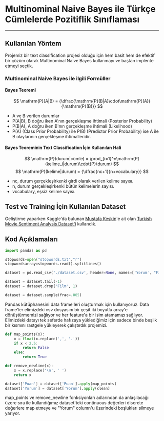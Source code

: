 # Multinominal Naive Bayes ile Türkçe Cümlelerde Pozitiflik Sınıflaması
---
## Kullanılan Yöntem
Projemiz bir text classification projesi olduğu için hem basit hem de efektif bir çözüm olarak Multinominal Naive Bayes kullanmayı ve baştan implente etmeyi seçtik.

### Multinominal Naive Bayes ile ilgili Formüller
#### Bayes Teoremi
$$
\mathrm{P}(A|B) = {\dfrac{\mathrm{P}(B|A)\cdot\mathrm{P}(A)}{\mathrm{P}(B)}}
$$
- A ve B verilen durumlar
- P(A|B), B doğru iken A'nın gerçekleşme ihtimali (Posterior Probability)
- P(B|A), A doğru iken B'nın gerçekleşme ihtimali (Likelihood)
- P(A) (Class Prior Probability) ile P(B) (Predictor Prior Probability) ise A ile B olaylarının gerçekleşme ihtimalleridir.

#### Bayes Teoreminin Text Classification İçin Kullanılan Hali
$$
\mathrm{P}(durum|cümle) = \prod_{i=1}^n\mathrm{P}(kelime_i|durum)\cdot{P}(durum)
$$
$$
\mathrm{P}(kelime|durum) = {\dfrac{nc+1}{n+vocabulary}}
$$
- nc, durum gerçekleşirkenki girdi olarak verilen kelime sayısı.
- n, durum gerçekleşirkenki bütün kelimelerin sayısı.
- vocabulary, eşsiz kelime sayısı.

## Test ve Training İçin Kullanılan Dataset
Geliştirme yaparken Kaggle'da bulunan [Mustafa Keskin](https://github.com/mustfkeskin)'e ait olan [Turkish Movie Sentiment Analysis Dataset'i](https://www.kaggle.com/mustfkeskin/turkish-movie-sentiment-analysis-dataset) kullandık.

## Kod Açıklamaları
```python
import pandas as pd

stopwords=open("stopwords.txt","r")
stopwordsarray=stopwords.read().splitlines()

dataset = pd.read_csv('./dataset.csv', header=None, names=['Yorum', "Film" ,'Puan'])

dataset = dataset.tail(-1)
dataset = dataset.drop('Film', 1)

dataset = dataset.sample(frac=.005)
```
Pandas kütüphanesini data frame'leri oluşturmak için kullanıyoruz. Data frame'ler elimizdeki csv dosyasını bir çeşit iki boyutlu array'e dönüştürmemizi sağlıyor ve her feature'a bir isim atamamızı sağlıyor. Elimizdeki datayı tek seferde hafızaya yüklediğimiz için sadece binde beşlik bir kısmını rastgele yükleyerek çalıştırdık projemizi.

```python
def map_points(x):
    x = float(x.replace(',', '.'))
    if x < 2.5:
        return False
    else:
        return True

def remove_newline(x):
    x = x.replace('\n', ' ')
    return x

dataset['Puan'] = dataset['Puan'].apply(map_points)
dataset['Yorum'] = dataset['Yorum'].apply(clean)

```
map_points ve remove_newline fonksiyonları adlarından da anlaşılacağı üzere sıra ile kullandığımız dataset'teki continuous değerleri discrete değerlere map etmeye ve "Yorum" column'u üzerindeki boşlukları silmeye yarıyor.